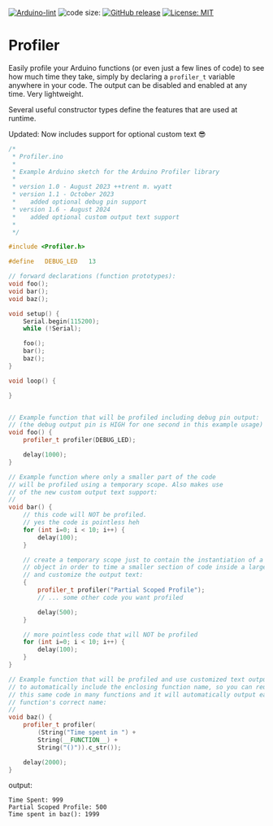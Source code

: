 <!-- [![Arduino CI](https://github.com/ripred/Profiler/workflows/Arduino%20CI/badge.svg)](https://github.com/marketplace/actions/arduino_ci) -->
[![Arduino-lint](https://github.com/ripred/Profiler/actions/workflows/arduino-lint.yml/badge.svg)](https://github.com/ripred/Profiler/actions/workflows/arduino-lint.yml)
![code size:](https://img.shields.io/github/languages/code-size/ripred/Profiler)
[![GitHub release](https://img.shields.io/github/release/ripred/Profiler.svg?maxAge=3600)](https://github.com/ripred/Profiler/releases)
[![License: MIT](https://img.shields.io/badge/license-MIT-blue.svg)](https://github.com/ripred/Profiler/blob/master/LICENSE)


# Profiler
Easily profile your Arduino functions (or even just a few lines of code) to see how much time they take, simply by declaring a `profiler_t` variable anywhere in your code. The output can be disabled and enabled at any time. Very lightweight. 

Several useful constructor types define the features that are used at runtime.

Updated: Now includes support for optional custom text 😎

```cpp
/*
 * Profiler.ino
 *
 * Example Arduino sketch for the Arduino Profiler library
 *
 * version 1.0 - August 2023 ++trent m. wyatt
 * version 1.1 - October 2023
 *    added optional debug pin support
 * version 1.6 - August 2024
 *    added optional custom output text support
 *
 */

#include <Profiler.h>

#define   DEBUG_LED   13

// forward declarations (function prototypes):
void foo();
void bar();
void baz();

void setup() {
    Serial.begin(115200);
    while (!Serial);

    foo();
    bar();
    baz();
}

void loop() {

}


// Example function that will be profiled including debug pin output:
// (the debug output pin is HIGH for one second in this example usage)
void foo() {
    profiler_t profiler(DEBUG_LED);

    delay(1000);
}

// Example function where only a smaller part of the code
// will be profiled using a temporary scope. Also makes use 
// of the new custom output text support:
//
void bar() {
    // this code will NOT be profiled.
    // yes the code is pointless heh
    for (int i=0; i < 10; i++) {
        delay(100);
    }

    // create a temporary scope just to contain the instantiation of a profiler_t
    // object in order to time a smaller section of code inside a larger section
    // and customize the output text:
    {
        profiler_t profiler("Partial Scoped Profile");
        // ... some other code you want profiled

        delay(500);
    }

    // more pointless code that will NOT be profiled
    for (int i=0; i < 10; i++) {
        delay(100);
    }
}

// Example function that will be profiled and use customized text output
// to automatically include the enclosing function name, so you can reuse 
// this same code in many functions and it will automatically output each
// function's correct name:
//
void baz() {
    profiler_t profiler(
        (String("Time spent in ") + 
        String(__FUNCTION__) + 
        String("()")).c_str());

    delay(2000);
}
```

output:

```console
Time Spent: 999
Partial Scoped Profile: 500
Time spent in baz(): 1999
```
